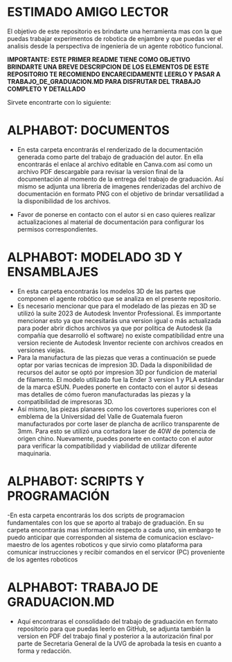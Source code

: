 # ESTIMADO AMIGO LECTOR

El objetivo de este repositorio es brindarte una herramienta mas con la que puedas trabajar experimentos de robotica de enjambre y que puedas ver el analisis desde la perspectiva de ingeniería de un agente robótico funcional. 

**IMPORTANTE: ESTE PRIMER README TIENE COMO OBJETIVO BRINDARTE UNA BREVE DESCRIPCION DE LOS ELEMENTOS DE ESTE REPOSITORIO
TE RECOMIENDO ENCARECIDAMENTE LEERLO Y PASAR A TRABAJO_DE_GRADUACION.MD PARA DISFRUTAR DEL TRABAJO COMPLETO Y DETALLADO**

Sirvete encontrarte con lo siguiente:

# ALPHABOT: DOCUMENTOS

- En esta carpeta encontrarás el renderizado de la documentación generada como parte del trabajo de graduación del autor. En ella encontrarás el enlace al archivo editable en Canva.com así como un archivo PDF descargable para revisar la version final de la documentación al momento de la entrega del trabajo de graduación. Así mismo se adjunta una libreria de imagenes renderizadas del archivo de documentación en formato PNG con el objetivo de brindar versatilidad a la disponibilidad de los archivos.

- Favor de ponerse en contacto con el autor si en caso quieres realizar actualizaciones al material de documentación para configurar los permisos correspondientes. 

# ALPHABOT: MODELADO 3D Y ENSAMBLAJES

- En esta carpeta encontrarás los modelos 3D de las partes que componen el agente robótico que se analiza en el presente repositorio.
- Es necesario mencionar que para el modelado de las piezas en 3D se utilizó la suite 2023 de Autodesk Inventor Professional. Es immportante mencionar esto ya que necesitarás una version igual o más actualizada para poder abrir dichos archivos ya que por politica de Autodesk (la compañía que desarrolló el software) no existe compatibilidad entre una version reciente de Autodesk Inventor reciente con archivos creados en versiones viejas.
- Para la manufactura de las piezas que veras a continuación se puede optar por varias tecnicas de impresion 3D. Dada la disponibilidad de recursos del autor se optó por impresion 3D por fundicion de material de filamento. El modelo utilizado fue la Ender 3 version 1 y PLA estándar de la marca eSUN. Puedes ponerte en contacto con el autor si deseas mas detalles de cómo fueron manufacturadas las piezas y la compatibilidad de impresoras 3D.
- Así mismo, las piezas planares como los covertores superiores con el emblema de la Universidad del Valle de Guatemala fueron manufacturados por corte laser de plancha de acrílico transparente de 3mm. Para esto se utilizó una cortadora laser de 40W de potencia de origen chino. Nuevamente, puedes ponerte en contacto con el autor para verificar la compatibilidad y viabilidad de utilizar diferente maquinaria.

# ALPHABOT: SCRIPTS Y PROGRAMACIÓN
-En esta carpeta encontrarás los dos scripts de programacion fundamentales con los que se aporto al trabajo de graduación. En su carpeta encontrarás mas información respecto a cada uno, sin embargo te puedo anticipar que corresponden al sistema de comunicacion esclavo-maestro de los agentes roboticos y que sirvio como plataforma para comunicar instrucciones y recibir comandos en el servicor (PC) proveniente de los agentes roboticos 

# ALPHABOT: TRABAJO DE GRADUACION.MD
- Aquí encontraras el consolidado del trabajo de graduación en formato repositorio para que puedas leerlo en GitHub, se adjunta también la version en PDF del trabajo final y posterior a la autorización final por parte de Secretaria General de la UVG de aprobada la tesis en cuanto a forma y redacción.


